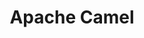 ---
slug: apachecamel
title: Apache Camel
website: http://camel.apache.org/
photo: /img/tech/apachecamel.png
big: yes
sort: 2
---
